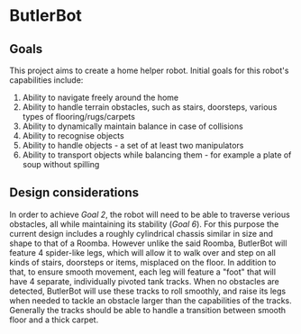 # ButlerBot

## Goals

This project aims to create a home helper robot. Initial goals for this robot's capabilities include:

1. Ability to navigate freely around the home
2. Ability to handle terrain obstacles, such as stairs, doorsteps, various types of flooring/rugs/carpets
3. Ability to dynamically maintain balance in case of collisions
4. Ability to recognise objects
5. Ability to handle objects - a set of at least two manipulators
6. Ability to transport objects while balancing them - for example a plate of soup without spilling

## Design considerations

In order to achieve _Goal 2_, the robot will need to be able to traverse verious obstacles, all while maintaining its stability (_Goal 6_). For this purpose the current design includes a roughly cylindrical chassis similar in size and shape to that of a Roomba. However unlike the said Roomba, ButlerBot will feature 4 spider-like legs, which will allow it to walk over and step on all kinds of stairs, doorsteps or items, misplaced on the floor. In addition to that, to ensure smooth movement, each leg will feature a "foot" that will have 4 separate, individually pivoted tank tracks. When no obstacles are detected, ButlerBot will use these tracks to roll smoothly, and raise its legs when needed to tackle an obstacle larger than the capabilities of the tracks. Generally the tracks should be able to handle a transition between smooth floor and a thick carpet. 
